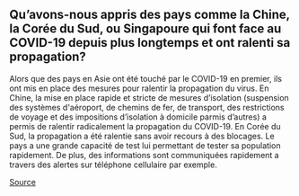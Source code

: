 ## Qu’avons-nous appris des pays comme la Chine, la Corée du Sud, ou Singapoure qui font face au COVID-19 depuis plus longtemps et ont ralenti sa propagation?

Alors que des pays en Asie ont été touché par le COVID-19 en premier, ils ont mis en place des mesures pour ralentir la propagation du virus. En Chine, la mise en place rapide et stricte de mesures d’isolation (suspension des systèmes d'aéroport, de chemins de fer, de transport, des restrictions de voyage et des impositions d’isolation à domicile parmis d’autres) a permis de ralentir radicalement la propagation du COVID-19. En Corée du Sud, la propagation a été ralentie sans avoir recours à des blocages. Le pays a une grande capacité de test lui permettant de tester sa population rapidement. De plus, des informations sont communiquées rapidement a travers des alertes sur téléphone cellulaire par exemple.

[Source](https://www.healthing.ca/diseases-and-conditions/coronavirus/covid-19-lessons-from-china-south-korea-italy)
